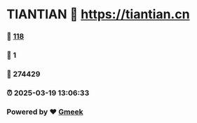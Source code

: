 # TIANTIAN :link: https://tiantian.cn 
### :page_facing_up: [118](https://tiantian.cn/tag.html) 
### :speech_balloon: 1 
### :hibiscus: 274429 
### :alarm_clock: 2025-03-19 13:06:33 
### Powered by :heart: [Gmeek](https://github.com/Meekdai/Gmeek)
